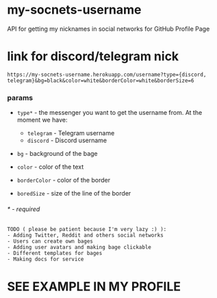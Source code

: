 
# my-socnets-username
API for getting my nicknames in social networks for GitHub Profile Page

# link for discord/telegram nick
```
https://my-socnets-username.herokuapp.com/username?type={discord, telegram}&bg=black&color=white&borderColor=white&borderSize=6
```
### params
- `type*` - the messenger you want to get the username from. At the moment we have:
  - `telegram` - Telegram username
  - `discord` - Discord username

- `bg` - background of the bage
- `color` - color of the text
- `borderColor` - color of the border
- `boredSize` - size of the line of the border


###### * - required

```
TODO ( please be patient because I'm very lazy :) ):
- Adding Twitter, Reddit and others social networks
- Users can create own bages
- Adding user avatars and making bage clickable
- Different templates for bages
- Making docs for service
```

# SEE EXAMPLE IN MY PROFILE
